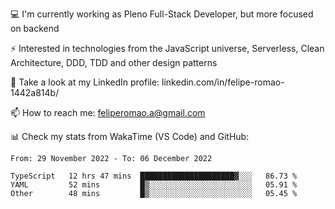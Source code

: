 💻 I'm currently working as Pleno Full-Stack Developer, but more focused on backend

⚡ Interested in technologies from the JavaScript universe, Serverless, Clean Architecture, DDD, TDD and other design patterns

👥 Take a look at my LinkedIn profile: linkedin.com/in/felipe-romao-1442a814b/

📫 How to reach me: feliperomao.a@gmail.com

📊 Check my stats from WakaTime (VS Code) and GitHub:

<!--START_SECTION:waka-->

```text
From: 29 November 2022 - To: 06 December 2022

TypeScript   12 hrs 47 mins  █████████████████████▓░░░   86.73 %
YAML         52 mins         █▒░░░░░░░░░░░░░░░░░░░░░░░   05.91 %
Other        48 mins         █▒░░░░░░░░░░░░░░░░░░░░░░░   05.45 %
```

<!--END_SECTION:waka-->
